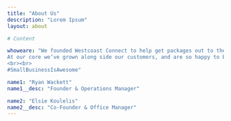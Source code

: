 ```yaml
---
title: "About Us"
description: "Lorem Ipsum"
layout: about

# Content

whoweare: "We founded Westcoast Connect to help get packages out to the Coast. We grew the business through word of mouth and soon we had a thriving operation helping deliver packages to all our friends in Ucluelet & Tofino.<br></br>
At our core we’ve grown along side our customers, and are so happy to be part of fabric of our West Coast communities. We go out of our way to help get everything delivered on time, do it with a smile and above all we are friendly. Thanks so much for all your business and support!
<br><br>
#SmallBusinessIsAwesome"

name1: "Ryan Wackett"
name1__desc: "Founder & Operations Manager"

name2: "Elsie Koulelis"
name2__desc: "Co-Founder & Office Manager"
---
```

